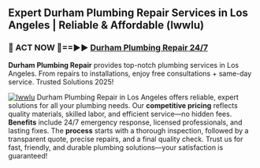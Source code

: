 ## Expert Durham Plumbing Repair Services in Los Angeles | Reliable & Affordable (lwwlu)  

<h3>🚿 ACT NOW 🌟==►► <a href="https://tinyurl.com/2ne6vx2x" rel="nofollow">Durham Plumbing Repair 24/7</a></h3>

**Durham Plumbing Repair** provides top-notch plumbing services in Los Angeles. From repairs to installations, enjoy free consultations + same-day service. Trusted Solutions 2025!

[![lwwlu](https://i.imgur.com/4PFF4AK.jpeg)](https://tinyurl.com/2ne6vx2x)
Durham Plumbing Repair in Los Angeles offers reliable, expert solutions for all your plumbing needs. Our **competitive pricing** reflects quality materials, skilled labor, and efficient service—no hidden fees. **Benefits** include 24/7 emergency response, licensed professionals, and lasting fixes. The **process** starts with a thorough inspection, followed by a transparent quote, precise repairs, and a final quality check. Trust us for fast, friendly, and durable plumbing solutions—your satisfaction is guaranteed!
